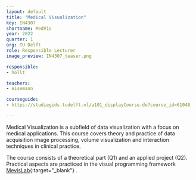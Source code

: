 ```yaml
---
layout: default
title: "Medical Visualization"
key: IN4307
shortname: MedVis
year: 2022
quarter: 1
org: TU Delft
role: Responsible Lecturer
image_preview: IN4307_teaser.png

responsible:
- hollt

teachers:
- eisemann

courseguide:
- https://studiegids.tudelft.nl/a101_displayCourse.do?course_id=61048

---
```

Medical Visualization is a subfield of data visualization with a focus on medical applications. This course covers  theory and practice of data acquisition image processing, volume visualization and interaction techniques in clinical practice.

The course consists of a theoretical part (Q1) and an applied project (Q2). Practical aspects are practiced in the visual programming framework [MevisLab](https://www.mevislab.de){:target="_blank"} .